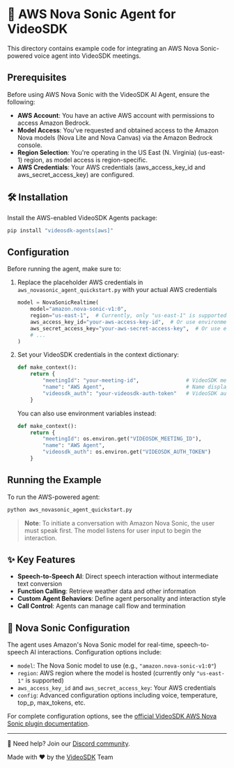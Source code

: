 # 🚀 AWS Nova Sonic Agent for VideoSDK

This directory contains example code for integrating an AWS Nova Sonic-powered voice agent into VideoSDK meetings.

## Prerequisites

Before using AWS Nova Sonic with the VideoSDK AI Agent, ensure the following:

- **AWS Account**: You have an active AWS account with permissions to access Amazon Bedrock.
- **Model Access**: You've requested and obtained access to the Amazon Nova models (Nova Lite and Nova Canvas) via the Amazon Bedrock console.
- **Region Selection**: You're operating in the US East (N. Virginia) (us-east-1) region, as model access is region-specific.
- **AWS Credentials**: Your AWS credentials (aws_access_key_id and aws_secret_access_key) are configured.

## 🛠️ Installation

Install the AWS-enabled VideoSDK Agents package:

```bash
pip install "videosdk-agents[aws]"
```

## Configuration

Before running the agent, make sure to:

1. Replace the placeholder AWS credentials in `aws_novasonic_agent_quickstart.py` with your actual AWS credentials
   ```python
   model = NovaSonicRealtime(
       model="amazon.nova-sonic-v1:0",
       region="us-east-1",  # Currently, only "us-east-1" is supported for Amazon Nova Sonic
       aws_access_key_id="your-aws-access-key-id",  # Or use environment variable
       aws_secret_access_key="your-aws-secret-access-key",  # Or use environment variable
       # ...
   )
   ```

2. Set your VideoSDK credentials in the context dictionary:
   ```python
   def make_context():
       return {
           "meetingId": "your-meeting-id",               # VideoSDK meeting ID
           "name": "AWS Agent",                          # Name displayed in the meeting
           "videosdk_auth": "your-videosdk-auth-token"   # VideoSDK auth token
       }
   ```

   You can also use environment variables instead:
   ```python
   def make_context():
       return {
           "meetingId": os.environ.get("VIDEOSDK_MEETING_ID"),
           "name": "AWS Agent",
           "videosdk_auth": os.environ.get("VIDEOSDK_AUTH_TOKEN")
       }
   ```

## Running the Example

To run the AWS-powered agent:

```bash
python aws_novasonic_agent_quickstart.py
```

> **Note**: To initiate a conversation with Amazon Nova Sonic, the user must speak first. The model listens for user input to begin the interaction.

## ✨ Key Features

- **Speech-to-Speech AI**: Direct speech interaction without intermediate text conversion
- **Function Calling**: Retrieve weather data and other information
- **Custom Agent Behaviors**: Define agent personality and interaction style
- **Call Control**: Agents can manage call flow and termination

## 🧠 Nova Sonic Configuration

The agent uses Amazon's Nova Sonic model for real-time, speech-to-speech AI interactions. Configuration options include:

- `model`: The Nova Sonic model to use (e.g., `"amazon.nova-sonic-v1:0"`)
- `region`: AWS region where the model is hosted (currently only `"us-east-1"` is supported)
- `aws_access_key_id` and `aws_secret_access_key`: Your AWS credentials
- `config`: Advanced configuration options including voice, temperature, top_p, max_tokens, etc.

For complete configuration options, see the [official VideoSDK AWS Nova Sonic plugin documentation](https://docs.videosdk.live/ai_agents/plugins/aws-nova-sonic).

---

🤝 Need help? Join our [Discord community](https://discord.com/invite/f2WsNDN9S5).

Made with ❤️ by the [VideoSDK](https://videosdk.live) Team

